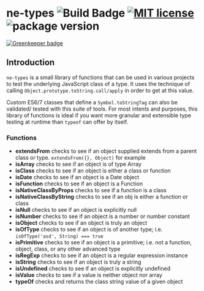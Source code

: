 # ne-types ![Build Badge](https://travis-ci.org/nyteshade/ne-types.svg?branch=master) [![MIT license](https://img.shields.io/badge/License-MIT-blue.svg)](https://lbesson.mit-license.org/) ![package version](https://img.shields.io/badge/dynamic/json.svg?label=version&uri=https%3A%2F%2Fraw.githubusercontent.com%2Fnyteshade%2Fne-types%2Fmaster%2Fpackage.json&query=version&colorB=1d7ebe)

[![Greenkeeper badge](https://badges.greenkeeper.io/nyteshade/ne-types.svg)](https://greenkeeper.io/)


## Introduction

`ne-types` is a small library of functions that can be used in various projects
to test the underlying JavaScript class of a type. It uses the technique of
calling `Object.prototype.toString.call/apply` in order to get at this value.

Custom ES6/7 classes that define a `Symbol.toStringTag` can also be validated/
tested with this suite of tools. For most intents and purposes, this library of
functions is ideal if you want more granular and extensible type testing at
runtime than `typeof` can offer by itself.

### Functions

  * **extendsFrom** checks to see if an object supplied extends from a parent
    class or type. `extendsFrom({}, Object)` for example
  * **isArray** checks to see if an object is of type Array
  * **isClass** checks to see if an object is either a class or function
  * **isDate** checks to see if an object is a Date object
  * **isFunction** checks to see if an object is a Function
  * **isNativeClassByProps** checks to see if a function is a class
  * **isNativeClassByString** checks to see if an obj is either a function or
    class
  * **isNull** checks to see if an object is explicitly null
  * **isNumber** checks to see if an object is a number or number constant
  * **isObject** checks to see if an object is truly an object
  * **isOfType** checks to see if an object is of another type; i.e.
    `isOfType('asd', String) === true`
  * **isPrimitive** checks to see if an object is a primitive; i.e. not a
    function, object, class, or any other advanced type
  * **isRegExp** checks to see if an object is a regular expression instance
  * **isString** checks to see if an object is truly a string
  * **isUndefined** checks to see if an object is explicitly undefined
  * **isValue** checks to see if a value is neither object nor array
  * **typeOf** checks and returns the class string value of a given object
